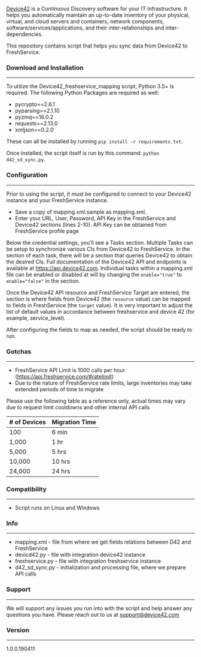 [Device42](http://www.device42.com/) is a Continuous Discovery software for your IT Infrastructure. It helps you automatically maintain an up-to-date inventory of your physical, virtual, and cloud servers and containers, network components, software/services/applications, and their inter-relationships and inter-dependencies.


This repository contains script that helps you sync data from Device42 to FreshService.

### Download and Installation
-----------------------------
To utilize the Device42_freshservice_mapping script, Python 3.5+ is required. The following Python Packages are required as well:

* pycrypto==2.6.1
* pyparsing==2.1.10
* pyzmq==16.0.2
* requests==2.13.0
* xmljson==0.2.0

These can all be installed by running `pip install -r requirements.txt`.

Once installed, the script itself is run by this command: `python d42_sd_sync.py`.

### Configuration
-----------------------------
Prior to using the script, it must be configured to connect to your Device42 instance and your FreshService instance.
* Save a copy of mapping.xml.sample as mapping.xml. 
* Enter your URL, User, Password, API Key in the FreshService and Device42 sections (lines 2-10).
API Key can be obtained from FreshService profile page

Below the credential settings, you’ll see a Tasks section. 
Multiple Tasks can be setup to synchronize various CIs from Device42 to FreshService.
In the <api> section of each task, there will be a <resource> section that queries Device42 to obtain the desired CIs. 
Full documentation of the Device42 API and endpoints is available at https://api.device42.com. 
Individual tasks within a mapping.xml file can be enabled or disabled at will by changing the `enable="true"` to `enable="false"` in the <task> section.

Once the Device42 API resource and FreshService Target are entered, the <mapping> section is where fields from Device42 (the `resource` value) can be mapped to fields in FreshService (the `target` value).
It is very important to adjust the list of default values in accordance between freshservice and device 42 (for example, service_level).

After configuring the fields to map as needed, the script should be ready to run. 

### Gotchas
-----------------------------
* FreshService API Limit is 1000 calls per hour (https://api.freshservice.com/#ratelimit)
* Due to the nature of FreshService rate limits, large inventories may take extended periods of time to migrate

Please use the following table as a reference only, actual times may vary due to request limit cooldowns and other internal API calls

|# of Devices| Migration Time|
|------------|---------------|
| 100   | 6 min |
| 1,000 | 1 hr |
| 5,000 | 5 hrs | 
|10,000 | 10 hrs |
|24,000 | 24 hrs |


### Compatibility
-----------------------------
* Script runs on Linux and Windows

### Info
-----------------------------
* mapping.xml - file from where we get fields relations between D42 and FreshService
* devicd42.py - file with integration device42 instance
* freshservice.py - file with integration freshservice instance
* d42_sd_sync.py - initialization and processing file, where we prepare API calls

### Support
-----------------------------
We will support any issues you run into with the script and help answer any questions you have. Please reach out to us at support@device42.com

### Version
-----------------------------
1.0.0.190411